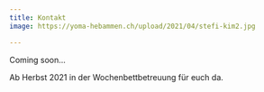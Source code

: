```yaml
---
title: Kontakt
image: https://yoma-hebammen.ch/upload/2021/04/stefi-kim2.jpg

---
```

Coming soon...

Ab Herbst 2021 in der Wochenbettbetreuung für euch da.